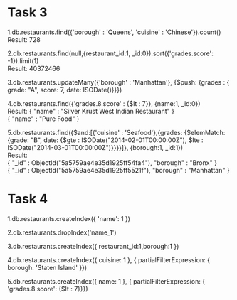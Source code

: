 # Task 3

1.db.restaurants.find({'borough' : 'Queens', 'cuisine' : 'Chinese'}).count()<br />
  Result: 728

2.db.restaurants.find(null,{restaurant_id:1, _id:0}).sort({'grades.score': -1}).limit(1)<br />
  Result: 40372466

3.db.restaurants.updateMany({'borough' : 'Manhattan'}, {$push: {grades : { grade: "A", score: 7, date: ISODate()}}})

4.db.restaurants.find({'grades.8.score' : {$lt : 7}}, {name:1, _id:0})<br />
  Result: { "name" : "Silver Krust West Indian Restaurant" }<br />
          { "name" : "Pure Food" }

5.db.restaurants.find({$and:[{'cuisine' : 'Seafood'},{grades: {$elemMatch: {grade: "B", date: {$gte : ISODate("2014-02-01T00:00:00Z"),  $lte : ISODate("2014-03-01T00:00:00Z")}}}}]}, {borough:1, _id:1})<br />
  Result:<br />
  { "_id" : ObjectId("5a5759ae4e35d1925ff54fa4"), "borough" : "Bronx" }<br />
  { "_id" : ObjectId("5a5759ae4e35d1925ff5521f"), "borough" : "Manhattan" }


# Task 4

1.db.restaurants.createIndex({ 'name': 1 })

2.db.restaurants.dropIndex('name_1')

3.db.restaurants.createIndex({ restaurant_id:1,borough:1 })

4.db.restaurants.createIndex({ cuisine: 1 }, { partialFilterExpression: { borough: 'Staten Island' }})

5.db.restaurants.createIndex({ name: 1 }, { partialFilterExpression: { 'grades.8.score': {$lt : 7}}})